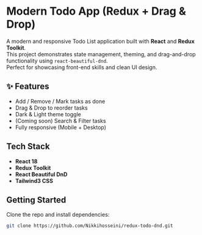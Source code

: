 #  Modern Todo App (Redux + Drag & Drop)

A modern and responsive Todo List application built with **React** and **Redux Toolkit**.  
This project demonstrates state management, theming, and drag-and-drop functionality using `react-beautiful-dnd`.  
Perfect for showcasing front-end skills and clean UI design.

## ✨ Features
-  Add / Remove / Mark tasks as done  
-  Drag & Drop to reorder tasks  
-  Dark & Light theme toggle  
-  (Coming soon) Search & Filter tasks  
-  Fully responsive (Mobile + Desktop)

##  Tech Stack
- **React 18**
- **Redux Toolkit**
- **React Beautiful DnD**
- **Tailwind3 CSS**

##  Getting Started
Clone the repo and install dependencies:

```bash
git clone https://github.com/Nikkihosseini/redux-todo-dnd.git

